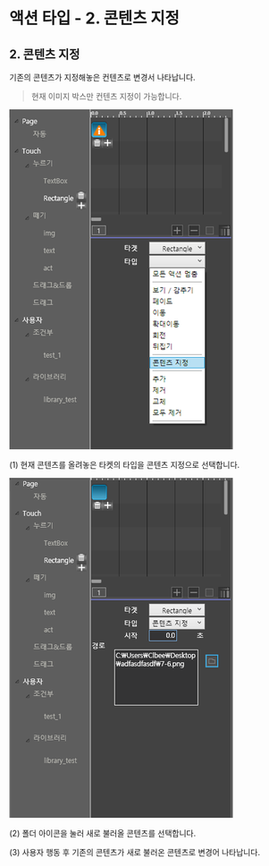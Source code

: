 # 액션 타입 - 2. 콘텐츠 지정

## 2. 콘텐츠 지정

기존의 콘텐츠가 지정해놓은 컨텐츠로 변경서 나타납니다.

> 현재 이미지 박스만 컨텐츠 지정이 가능합니다.

![](../.gitbook/assets/1-1.png)

\(1\) 현재 콘텐츠를 올려놓은 타켓의 타입을 콘텐츠 지정으로 선택합니다.

![](../.gitbook/assets/1-2%20%281%29.png)

\(2\) 폴더 아이콘을 눌러 새로 불러올 콘텐츠를 선택합니다.

\(3\) 사용자 행동 후 기존의 콘텐츠가 새로 불러온 콘텐츠로 변경어 나타납니다.

